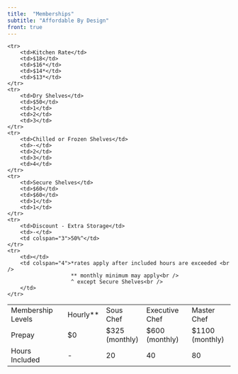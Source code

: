 ```yaml
---
title:  "Memberships"
subtitle: "Affordable By Design"
front: true
---
```

<table class="table memberships">
  <tbody>
    <tr>
		<td>Membership Levels</td>
		<td class="bg-black">Hourly**</td>
		<td class="bg-red">Sous Chef</td>
		<td class="bg-green">Executive Chef</td>
		<td class="bg-yellow">Master Chef</td>
    </tr>  
    <tr class="money">
		<td>Prepay</td>
		<td>$0 <br /></td>
		<td>$325 <br /><span class="smalltext">(monthly)</span></td>
		<td>$600 <br /><span class="smalltext">(monthly)</span></td>
		<td>$1100 <br /><span class="smalltext">(monthly)</span></td>
    </tr>		
    <tr>
		<td>Hours Included</td>
		<td>-</td>
		<td>20</td>
		<td>40</td>
		<td>80</td>
    </tr>

    <tr>
		<td>Kitchen Rate</td>
		<td>$18</td>
		<td>$16*</td>
		<td>$14*</td>
		<td>$13*</td>
    </tr>
    <tr>
		<td>Dry Shelves</td>
		<td>$50</td>
		<td>1</td>
		<td>2</td>
		<td>3</td>
    </tr>
    <tr>
		<td>Chilled or Frozen Shelves</td>
		<td>-</td>
		<td>2</td>
		<td>3</td>
		<td>4</td>
    </tr>
    <tr>
		<td>Secure Shelves</td>
		<td>$60</td>
		<td>$60</td>
		<td>1</td>
		<td>1</td>
    </tr>	
    <tr>
		<td>Discount - Extra Storage</td>
		<td>-</td>
		<td colspan="3">50%^</td>
    </tr>
	<tr>
		<td></td>
		<td colspan="4">*rates apply after included hours are exceeded <br />
						** monthly minimum may apply<br />
						^ except Secure Shelves<br />
		</td>
	</tr>
  </tbody>
</table>